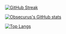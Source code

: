 [![GitHub Streak](https://streak-stats.demolab.com/?user=Obsecurus&theme=dark)](https://github.com/DenverCoder1/github-readme-streak-stats)


[![Obsecurus's GitHub stats](https://github-readme-stats.vercel.app/api?username=Obsecurus&show_icons=true&theme=dark)](https://github.com/anuraghazra/github-readme-stats)

[![Top Langs](https://github-readme-stats.vercel.app/api/top-langs/?username=Obsecurus&layout=compact&theme=dark)](https://github.com/anuraghazra/github-readme-stats)
